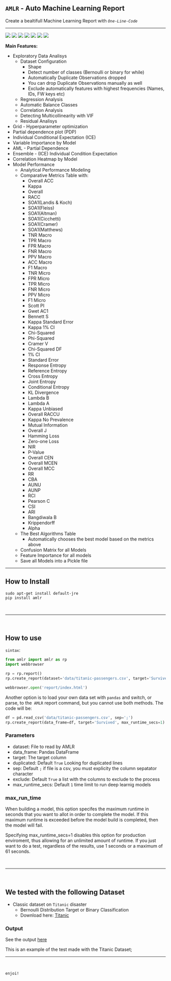 ## `AMLR` - Auto Machine Learning Report

Create a bealtifull Machine Learning Report with *`One-Line-Code`*

<hr>

![](https://img.shields.io/badge/pypi-1.4.1-blue) ![](https://img.shields.io/badge/python-3.7|3.8|3.9-lightblue) ![](https://img.shields.io/badge/Licence-MIT-lightgray) ![](https://img.shields.io/badge/status-Release-darkgreen) ![](https://img.shields.io/badge/pipeline-passed-green) ![](https://img.shields.io/badge/testing-passing-green) ![](https://img.shields.io/badge/H2O-Java-brown)


**Main Features:**

- Exploratory Data Analisys
    - Dataset Configuration
        - Shape
        - Detect number of classes (Bernoulli or binary for while)
        - Automatically Duplicate Observations dropped
        - You can drop  Duplicate Observations  manually as well
        - Exclude automatically features with highest frequencies (Names, IDs, FW keys etc)
    - Regression Analysis
    - Automatic Balance Classes
    - Correlation Analysis
    - Detecting Multicollinearity with VIF
    - Residual Analisys
- Grid - Hyperparameter optimization
- Partial dependence plot (PDP) 
- Individual Conditional Expectation (ICE)
- Variable Importance by Model
- AML - Partial Dependence
- Ensemble - (ICE) Individual Condition Expectation
- Correlation Heatmap by Model
- Model Performance
    - Analytical Performance Modeling
    - Comparative Metrics Table with:
        - Overall ACC	
        - Kappa	
        - Overall 
        - RACC	
        - SOA1(Landis & Koch)	
        - SOA1(Fleiss)	
        - SOA1(Altman)	
        - SOA1(Cicchetti)	
        - SOA1(Cramer)	
        - SOA1(Matthews)	
        - TNR Macro	
        - TPR Macro	
        - FPR Macro	
        - FNR Macro	
        - PPV Macro	
        - ACC Macro	
        - F1 Macro	
        - TNR Micro	
        - FPR Micro	
        - TPR Micro	
        - FNR Micro	
        - PPV Micro	
        - F1 Micro	
        - Scott PI	
        - Gwet AC1	
        - Bennett S	
        - Kappa Standard Error	
        - Kappa 1% CI	
        - Chi-Squared	
        - Phi-Squared	
        - Cramer V	
        - Chi-Squared DF	
        - 1% CI	
        - Standard Error	
        - Response Entropy	
        - Reference Entropy	
        - Cross Entropy	
        - Joint Entropy	
        - Conditional Entropy	
        - KL Divergence	
        - Lambda B	
        - Lambda A	
        - Kappa Unbiased	
        - Overall RACCU	
        - Kappa No Prevalence	
        - Mutual Information	
        - Overall J	
        - Hamming Loss	
        - Zero-one Loss	
        - NIR	
        - P-Value	
        - Overall CEN	
        - Overall MCEN	
        - Overall MCC	
        - RR	
        - CBA	
        - AUNU	
        - AUNP	
        - RCI	
        - Pearson C	
        - CSI	
        - ARI	
        - Bangdiwala B	
        - Krippendorff 
        - Alpha
    - The Best Algorithms Table
        - Automatically chooses the best model based on the metrics above
    - Confusion Matrix for all Models
    - Feature Importance for all models
    - Save all Models into a Pickle file


<hr>

## How to Install

```shell
sudo apt-get install default-jre
pip install amlr
```

<BR>
<hr>
<BR>

## How to use

`sintax`:
```python
from amlr import amlr as rp
import webbrowser

rp = rp.report()
rp.create_report(dataset='data/titanic-passengers.csv', target='Survived', max_runtime_secs=1)

webbrowser.open('report/index.html')
```
Another option is to load your own data set with `pandas` and switch, or parse, to the` AMLR` report command, but you cannot use both methods. The code will be:

```python
df = pd.read_csv('data/titanic-passengers.csv', sep=';')
rp.create_report(data_frame=df, target='Survived', max_runtime_secs=1)
```

### Parameters

* dataset: File to read by AMLR
* data_frame: Pandas DataFrame
* target: The target column
* duplicated: Default `True` Looking for duplicated lines
* sep: Default `;` if file is a csv, you must explicity the column sepatator character
* exclude: Default `True` a list with the columns to exclude to the process
* max_runtime_secs: Default `1` time limit to run deep learnig models

### max_run_time

When building a model, this option specifes the maximum runtime in seconds that you want to allot in order to complete the model. If this maximum runtime is exceeded before the model build is completed, then the model will fail.

Specifying max_runtime_secs=1 disables this option for production enviroment, thus allowing for an unlimited amount of runtime. If you just want to do a test, regardless of the results, use 1 seconds or a maximum of 61 seconds.

<BR>
<hr>
<BR>

## We tested with the following Dataset

- Classic dataset on `Titanic` disaster
    - Bernoulli Distribution Target or Binary Classification
    - Download here: [Titanic](https://public.opendatasoft.com/explore/dataset/titanic-passengers/table/)


### Output

See the output [here](https://www.thescientist.com.br/amlr/)

This is an example of the test made with the Titanic Dataset;

<hr>
<BR>

`enjoi!`
